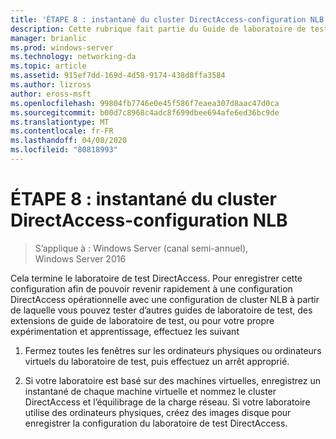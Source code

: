 ```yaml
---
title: 'ÉTAPE 8 : instantané du cluster DirectAccess-configuration NLB'
description: Cette rubrique fait partie du Guide de laboratoire de test-démonstration de DirectAccess dans un cluster avec Windows NLB pour Windows Server 2016
manager: brianlic
ms.prod: windows-server
ms.technology: networking-da
ms.topic: article
ms.assetid: 915ef7dd-169d-4d58-9174-438d8ffa3584
ms.author: lizross
author: eross-msft
ms.openlocfilehash: 99804fb7746e0e45f586f7eaea307d8aac47d0ca
ms.sourcegitcommit: b00d7c8968c4adc8f699dbee694afe6ed36bc9de
ms.translationtype: MT
ms.contentlocale: fr-FR
ms.lasthandoff: 04/08/2020
ms.locfileid: "80818993"
---
```

# <a name="step-8-snapshot-the-directaccess-cluster-nlb-configuration"></a>ÉTAPE 8 : instantané du cluster DirectAccess-configuration NLB

>S’applique à : Windows Server (canal semi-annuel), Windows Server 2016

Cela termine le laboratoire de test DirectAccess. Pour enregistrer cette configuration afin de pouvoir revenir rapidement à une configuration DirectAccess opérationnelle avec une configuration de cluster NLB à partir de laquelle vous pouvez tester d’autres guides de laboratoire de test, des extensions de guide de laboratoire de test, ou pour votre propre expérimentation et apprentissage, effectuez les suivant  
  
1.  Fermez toutes les fenêtres sur les ordinateurs physiques ou ordinateurs virtuels du laboratoire de test, puis effectuez un arrêt approprié.  
  
2.  Si votre laboratoire est basé sur des machines virtuelles, enregistrez un instantané de chaque machine virtuelle et nommez le cluster DirectAccess et l’équilibrage de la charge réseau. Si votre laboratoire utilise des ordinateurs physiques, créez des images disque pour enregistrer la configuration du laboratoire de test DirectAccess.  
